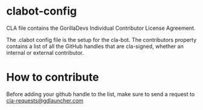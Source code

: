 # clabot-config
CLA file contains the GorillaDevs Individual Contributor License Agreement.

The .clabot config file is the setup for the cla-bot. The contributors property contains a list of all the GitHub handles that are cla-signed, whether an internal or external contributor.

# How to contribute

Before adding your github handle to the list, make sure to send a request to cla-requests@gdlauncher.com
